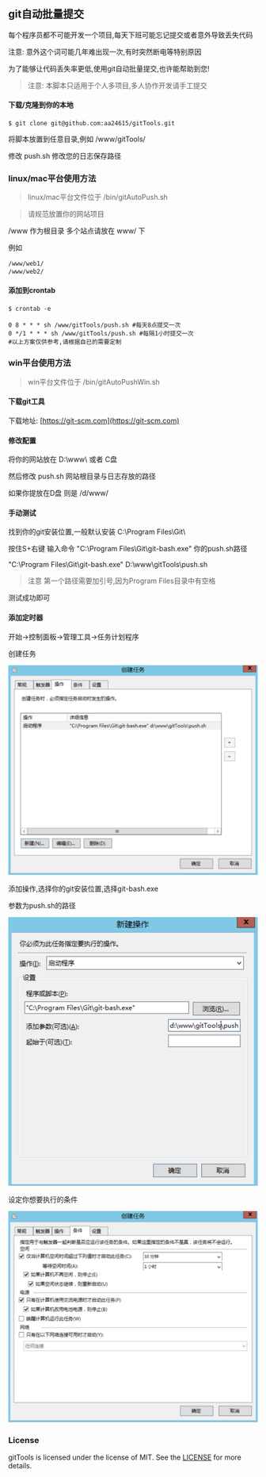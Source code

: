 
## git自动批量提交




每个程序员都不可能开发一个项目,每天下班可能忘记提交或者意外导致丢失代码

注意: 意外这个词可能几年难出现一次,有时突然断电等特别原因

为了能够让代码丢失率更低,使用git自动批量提交,也许能帮助到您!

> 注意: 本脚本只适用于个人多项目,多人协作开发请手工提交

#### 下载/克隆到你的本地
```
$ git clone git@github.com:aa24615/gitTools.git

```
将脚本放置到任意目录,例如 /www/gitTools/

修改 push.sh 修改您的日志保存路径

### linux/mac平台使用方法

> linux/mac平台文件位于 /bin/gitAutoPush.sh

> 请规范放置你的网站项目

/www 作为根目录 多个站点请放在 www/ 下

例如
```
/www/web1/
/www/web2/

```

#### 添加到crontab
```
$ crontab -e

0 8 * * * sh /www/gitTools/push.sh #每天8点提交一次
0 */1 * * * sh /www/gitTools/push.sh #每隔1小时提交一次
#以上方案仅供参考,请根据自已的需要定制 

```

### win平台使用方法

> win平台文件位于 /bin/gitAutoPushWin.sh

#### 下载git工具

下载地址: [https://git-scm.com](https://git-scm.com)

#### 修改配置

将你的网站放在 D:\www\ 或者 C盘

然后修改 push.sh 网站根目录与日志存放的路径

如果你提放在D盘 则是 /d/www/

#### 手动测试

找到你的git安装位置,一般默认安装 C:\Program Files\Git\

按住S+右键 输入命令 "C:\Program Files\Git\git-bash.exe"  你的push.sh路径

"C:\Program Files\Git\git-bash.exe"  D:\www\gitTools\push.sh

> 注意 第一个路径需要加引号,因为Program Files目录中有空格

测试成功即可

#### 添加定时器

开始->控制面板->管理工具->任务计划程序

创建任务

![创建任务](img/1.jpg)

添加操作,选择你的git安装位置,选择git-bash.exe

参数为push.sh的路径

![添加操作](img/2.jpg)

设定你想要执行的条件

![条件](img/3.jpg)


### License

gitTools is licensed under the license of MIT. See the [LICENSE](../LICENSE) for more details.

